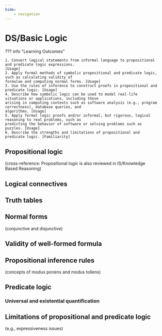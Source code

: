 ```yaml
---
hide:
    - navigation
---
```

# DS/Basic Logic

??? info "Learning Outcomes"

    1. Convert logical statements from informal language to propositional and predicate logic expressions.
    [Usage]
    2. Apply formal methods of symbolic propositional and predicate logic, such as calculating validity of
    formulae and computing normal forms. [Usage]
    3. Use the rules of inference to construct proofs in propositional and predicate logic. [Usage]
    4. Describe how symbolic logic can be used to model real-life situations or applications, including those
    arising in computing contexts such as software analysis (e.g., program correctness), database queries, and
    algorithms. [Usage]
    5. Apply formal logic proofs and/or informal, but rigorous, logical reasoning to real problems, such as
    predicting the behavior of software or solving problems such as puzzles. [Usage]
    6. Describe the strengths and limitations of propositional and predicate logic. [Familiarity]

## Propositional logic 

(cross-reference: Propositional logic is also reviewed in IS/Knowledge Based Reasoning)

## Logical connectives

## Truth tables

## Normal forms 

(conjunctive and disjunctive)

## Validity of well-formed formula

## Propositional inference rules 

(concepts of modus ponens and modus tollens)

## Predicate logic

### Universal and existential quantification

## Limitations of propositional and predicate logic 

(e.g., expressiveness issues)